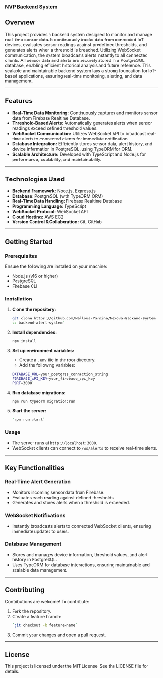 
### **NVP Backend System**

## **Overview**

This project provides a backend system designed to monitor and manage real-time sensor data. It continuously tracks data from connected IoT devices, evaluates sensor readings against predefined thresholds, and generates alerts when a threshold is breached. Utilizing WebSocket communication, the system broadcasts alerts instantly to all connected clients. All sensor data and alerts are securely stored in a PostgreSQL database, enabling efficient historical analysis and future reference. This scalable and maintainable backend system lays a strong foundation for IoT-based applications, ensuring real-time monitoring, alerting, and data management.

----------

## **Features**

-   **Real-Time Data Monitoring:** Continuously captures and monitors sensor data from Firebase Realtime Database.
-   **Threshold-Based Alerts:** Automatically generates alerts when sensor readings exceed defined threshold values.
-   **WebSocket Communication:** Utilizes WebSocket API to broadcast real-time alerts to connected clients for immediate notification.
-   **Database Integration:** Efficiently stores sensor data, alert history, and device information in PostgreSQL, using TypeORM for ORM.
-   **Scalable Architecture:** Developed with TypeScript and Node.js for performance, scalability, and maintainability.

----------

## **Technologies Used**

-   **Backend Framework:** Node.js, Express.js
-   **Database:** PostgreSQL (with TypeORM ORM)
-   **Real-Time Data Handling:** Firebase Realtime Database
-   **Programming Language:** TypeScript
-   **WebSocket Protocol:** WebSocket API
-   **Cloud Hosting:** AWS EC2
-   **Version Control & Collaboration:** Git, GitHub

----------

## **Getting Started**

### **Prerequisites**

Ensure the following are installed on your machine:

-   Node.js (v16 or higher)
-   PostgreSQL
-   Firebase CLI

### **Installation**

1.  **Clone the repository:**
    ```bash
	git clone https://github.com/Hallous-Yassine/Nexova-Backend-System
    cd backend-alert-system` 
    
2.  **Install dependencies:**
    
    ```bash
    npm install
    
3.  **Set up environment variables:**
    
    -   Create a `.env` file in the root directory.
    -   Add the following variables:
  
    ```bash
    DATABASE_URL=your_postgres_connection_string
    FIREBASE_API_KEY=your_firebase_api_key
    PORT=3000` 
    
4.  **Run database migrations:**

	   ```bash
    npm run typeorm migration:run
    ```
    
5.  **Start the server:**
    
	   ```bash
    `npm run start` 
    ```
    
### **Usage**

-   The server runs at `http://localhost:3000`.
-   WebSocket clients can connect to `/ws/alerts` to receive real-time alerts.

----------

## **Key Functionalities**

### **Real-Time Alert Generation**

-   Monitors incoming sensor data from Firebase.
-   Evaluates each reading against defined thresholds.
-   Generates and stores alerts when a threshold is exceeded.

### **WebSocket Notifications**

-   Instantly broadcasts alerts to connected WebSocket clients, ensuring immediate updates to users.

### **Database Management**

-   Stores and manages device information, threshold values, and alert history in PostgreSQL.
-   Uses TypeORM for database interactions, ensuring maintainable and scalable data management.

----------

## **Contributing**

Contributions are welcome! To contribute:

1.  Fork the repository.
2.  Create a feature branch:
    ```bash
    `git checkout -b feature-name` 
    ```
3.  Commit your changes and open a pull request.

----------

## **License**

This project is licensed under the MIT License. See the LICENSE file for details.